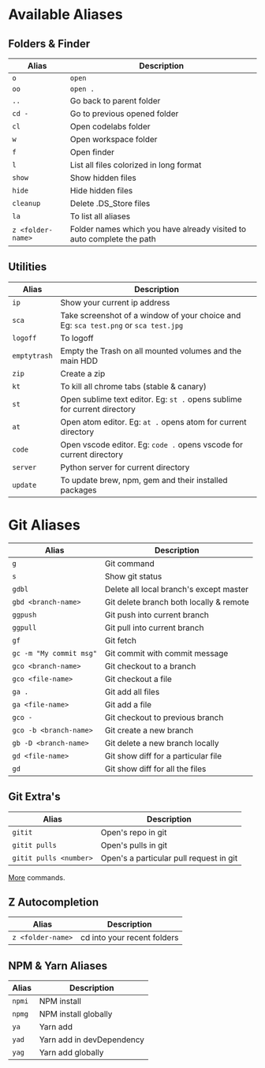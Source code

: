 # Available Aliases

## Folders & Finder

| Alias             | Description                                                           |
| ----------------- | --------------------------------------------------------------------- |
| `o`               | `open`                                                                |
| `oo`              | `open .`                                                              |
| `..`              | Go back to parent folder                                              |
| `cd -`            | Go to previous opened folder                                          |
| `cl`              | Open codelabs folder                                                  |
| `w`               | Open workspace folder                                                 |
| `f`               | Open finder                                                           |
| `l`               | List all files colorized in long format                               |
| `show`            | Show hidden files                                                     |
| `hide`            | Hide hidden files                                                     |
| `cleanup`         | Delete .DS_Store files                                                |
| `la`              | To list all aliases                                                   |
| `z <folder-name>` | Folder names which you have already visited to auto complete the path |

## Utilities

| Alias        | Description                                                                         |
| ------------ | ----------------------------------------------------------------------------------- |
| `ip`         | Show your current ip address                                                        |
| `sca`        | Take screenshot of a window of your choice and Eg: `sca test.png` or `sca test.jpg` |
| `logoff`     | To logoff                                                                           |
| `emptytrash` | Empty the Trash on all mounted volumes and the main HDD                             |
| `zip`        | Create a zip                                                                        |
| `kt`         | To kill all chrome tabs (stable & canary)                                           |
| `st`         | Open sublime text editor. Eg: `st .` opens sublime for current directory            |
| `at`         | Open atom editor. Eg: `at .` opens atom for current directory                       |
| `code`       | Open vscode editor. Eg: `code .` opens vscode for current directory                 |
| `server`     | Python server for current directory                                                 |
| `update`     | To update brew, npm, gem and their installed packages                               |

# Git Aliases

| Alias                   | Description                                       |
| ----------------------- | ------------------------------------------------- |
| `g`                     | Git command                                       |
| `s`                     | Show git status                                   |
| `gdbl`                  | Delete all local branch's except master           |
| `gbd <branch-name>`     | Git delete branch both locally & remote           |
| `ggpush`                | Git push into current branch                      |
| `ggpull`                | Git pull into current branch                      |
| `gf`                    | Git fetch                                         |
| `gc -m "My commit msg"` | Git commit with commit message                    |
| `gco <branch-name>`     | Git checkout to a branch                          |
| `gco <file-name>`       | Git checkout a file                               |
| `ga .`                  | Git add all files                                 |
| `ga <file-name>`        | Git add a file                                    |
| `gco -`                 | Git checkout to previous branch                   |
| `gco -b <branch-name>`  | Git create a new branch                           |
| `gb -D <branch-name>`   | Git delete a new branch locally                   |
| `gd <file-name>`        | Git show diff for a particular file               |
| `gd`                    | Git show diff for all the files                   |

## Git Extra's

| Alias                   | Description                                       |
| ----------------------- | ------------------------------------------------- |
| `gitit`                 | Open's repo in git                                |
| `gitit pulls`           | Open's pulls in git                               |
| `gitit pulls <number>`  | Open's a particular pull request in git           |

[More](https://github.com/peterhurford/git-it-on.zsh#well-for-github) commands.

## Z Autocompletion

| Alias             | Description                 |
| ----------------- | --------------------------- |
| `z <folder-name>` | cd into your recent folders |

## NPM & Yarn Aliases

| Alias  | Description               |
| ------ | ------------------------- |
| `npmi` | NPM install               |
| `npmg` | NPM install globally      |
| `ya`   | Yarn add                  |
| `yad`  | Yarn add in devDependency |
| `yag`  | Yarn add globally         |
